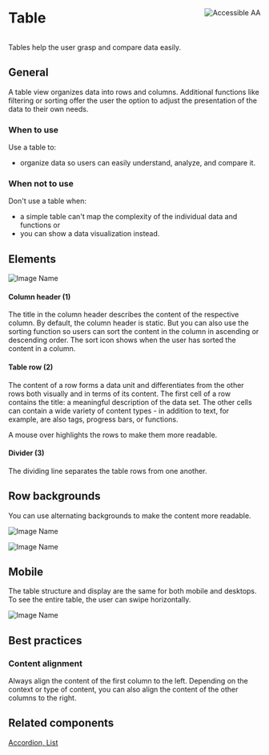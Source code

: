 <div style="display: inline-flex; align-items: center; justify-content: space-between; width: 100%;">
    <h1>Table</h1>
    <img src="assets/aa.png" alt="Accessible AA" />
</div>

Tables help the user grasp and compare data easily.

## General

A table view organizes data into rows and columns. Additional functions like filtering or sorting offer the user the option to adjust the presentation of the data to their own needs.

### When to use

Use a table to:

- organize data so users can easily understand, analyze, and compare it.

### When not to use

Don't use a table when:

- a simple table can't map the complexity of the individual data and functions or
- you can show a data visualization instead.

## Elements

![Image Name](assets/3_components/data-table/Elements.png)

#### Column header (1)

The title in the column header describes the content of the respective column. By default, the column header is static. But you can also use the sorting function so users can sort the content in the column in ascending or descending order.
The sort icon shows when the user has sorted the content in a column.

#### Table row (2)

The content of a row forms a data unit and differentiates from the other rows both visually and in terms of its content.
The first cell of a row contains the title: a meaningful description of the data set.
The other cells can contain a wide variety of content types - in addition to text, for example, are also tags, progress bars, or functions.

A mouse over highlights the rows to make them more readable.

#### Divider (3)

The dividing line separates the table rows from one another.

## Row backgrounds

You can use alternating backgrounds to make the content more readable.

![Image Name](assets/3_components/data-table/table-single-en.png)

![Image Name](assets/3_components/data-table/table-alternating-en.png)

## Mobile

The table structure and display are the same for both mobile and desktops. To see the entire table, the user can swipe horizontally.

![Image Name](assets/3_components/data-table/table-mobile.png)

## Best practices

### Content alignment

Always align the content of the first column to the left. Depending on the context or type of content, you can also align the content of the other columns to the right.

## Related components

[Accordion, ](?path=/usage/components-accordion--standard)
[List](?path=/usage/components-list--ordered)
